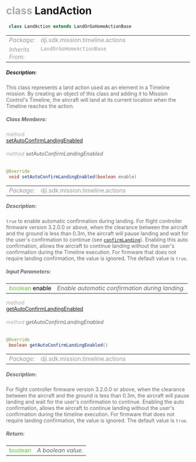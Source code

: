 <div class="article"><h1 ><font color="#AAA">class </font>LandAction</h1></div>

~~~java
 class LandAction extends LandOrGoHomeActionBase 
~~~

<html><table class="table-supportedby"><tr valign="top"><td width=15%><font color="#999"><i>Package:</i></td><td width=85%><font color="#999">dji.sdk.mission.timeline.actions</td></tr><tr valign="top"><td width=15%><font color="#999"><i>Inherits From:</i></td><td width=85%><font color="#999"><code>LandOrGoHomeActionBase</code></td></tr></table></html>



##### Description:



<font color="#666">This class represents a land action used as an element in a Timeline mission. By creating  an object of this class and adding it to Mission Control's Timeline, the aircraft will  land at its current location when the Timeline reaches the action.



##### Class Members:

<div class="api-row" id="djilandaction_autoconfirmlandingenabled"><div class="api-col left"></div><div class="api-col middle" style="color:#AAA">method</div><div class="api-col right"><a class="trigger" href="#djilandaction_autoconfirmlandingenabled_inline">setAutoConfirmLandingEnabled</a></div></div><div class="inline-doc" id="djilandaction_autoconfirmlandingenabled_inline"

><div class="article"><h6 ><font color="#AAA">method </font>setAutoConfirmLandingEnabled</h6></div>

~~~java
@Override
 void setAutoConfirmLandingEnabled(boolean enable) 
~~~

<html><table class="table-supportedby"><tr valign="top"><td width=15%><font color="#999"><i>Package:</i></td><td width=85%><font color="#999">dji.sdk.mission.timeline.actions</td></tr></table></html>



##### Description:



<font color="#666"><code>true</code> to enable automatic confirmation during landing. For flight controller firmware  version 3.2.0.0 or above, when the clearance between the aircraft and the ground is less  than 0.3m, the aircraft will pause landing and wait for the user's confirmation to continue  (see <code><a href="/Components/FlightController/DJIFlightController.html#djiflightcontroller_confirmlanding">confirmLanding</a></code>). Enabling this auto confirmation, allows the  aircraft to continue landing without the user's confirmation during the Timeline execution.  For firmware that does not require landing confirmation, the value is ignored. The default  value is <code>true</code>.



##### Input Parameters:

<html><table class="table-inline-parameters"><tr valign="top"><td><font color="#70BF41">boolean <font color="#000">enable</td><td><font color="#666"><i>Enable automatic confirmation during landing.</i></td></tr></table></html></div>

<div class="api-row" id="djilandaction_getautoconfirmlandingenabled"><div class="api-col left"></div><div class="api-col middle" style="color:#AAA">method</div><div class="api-col right"><a class="trigger" href="#djilandaction_getautoconfirmlandingenabled_inline">getAutoConfirmLandingEnabled</a></div></div><div class="inline-doc" id="djilandaction_getautoconfirmlandingenabled_inline"

><div class="article"><h6 ><font color="#AAA">method </font>getAutoConfirmLandingEnabled</h6></div>

~~~java
@Override
 boolean getAutoConfirmLandingEnabled() 
~~~

<html><table class="table-supportedby"><tr valign="top"><td width=15%><font color="#999"><i>Package:</i></td><td width=85%><font color="#999">dji.sdk.mission.timeline.actions</td></tr></table></html>



##### Description:



<font color="#666">For flight controller firmware version 3.2.0.0 or above, when the clearance between the aircraft  and the ground is less than 0.3m, the aircraft will pause landing and wait for the user's  confirmation to continue. Enabling the auto confirmation, allows the aircraft to  continue  landing without the user's confirmation during the timeline execution. For firmware that does  not require landing confirmation, the value is ignored. The default value  is <code>true</code>.



##### Return:

<html><table class="table-inline-parameters"><tr valign="top"><td><font color="#70BF41">boolean</td><td><font color="#666"><i>A boolean value.</i></td></tr></table></html></div>


